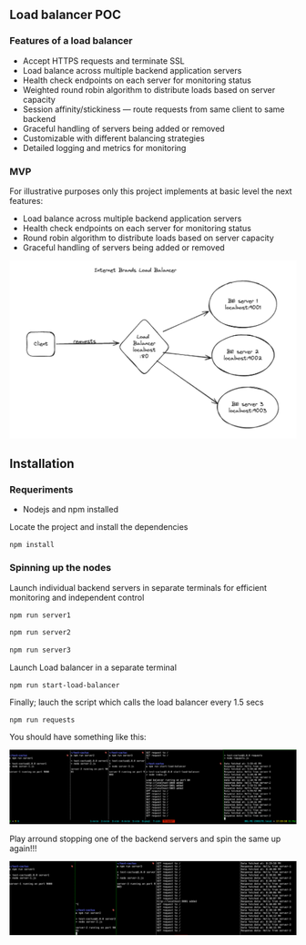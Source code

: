 ## Load balancer POC
### Features of a load balancer
- Accept HTTPS requests and terminate SSL
- Load balance across multiple backend application servers
- Health check endpoints on each server for monitoring status
- Weighted round robin algorithm to distribute loads based on server capacity
- Session affinity/stickiness — route requests from same client to same backend
- Graceful handling of servers being added or removed
- Customizable with different balancing strategies
- Detailed logging and metrics for monitoring


### MVP
For illustrative purposes only this project implements at basic level the next features:

- Load balance across multiple backend application servers
- Health check endpoints on each server for monitoring status
- Round robin algorithm to distribute loads based on server capacity
- Graceful handling of servers being added or removed

![Terminals](./load-balancer.png)


## Installation
### Requeriments
- Nodejs and npm installed

Locate the project and install the dependencies
```
npm install
```

### Spinning up the nodes

Launch individual backend servers in separate terminals for efficient monitoring and independent control

```bash
npm run server1
```

```bash
npm run server2
```

```bash
npm run server3
```
Launch Load balancer in a separate terminal

```
npm run start-load-balancer
```

Finally; lauch the script which calls the load balancer every 1.5 secs

```
npm run requests
```

You should have something like this:

![Terminals](./terminals.png)

Play arround stopping one of the backend servers and spin the same up again!!!

![Terminals](./spin-up.png)